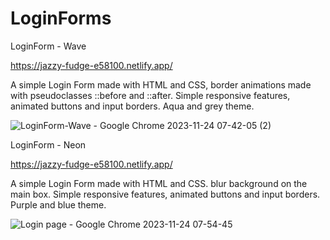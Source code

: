 # LoginForms

LoginForm - Wave

https://jazzy-fudge-e58100.netlify.app/

A simple Login Form made with HTML and CSS, border animations made with pseudoclasses ::before and ::after.
Simple responsive features, animated buttons and input borders. Aqua and grey theme.

![LoginForm-Wave - Google Chrome 2023-11-24 07-42-05 (2)](https://github.com/Bryanlamanna/LoginForms/assets/107689206/58aae07c-d078-4080-8f99-ca8ff7549618)

LoginForm - Neon

https://jazzy-fudge-e58100.netlify.app/

A simple Login Form made with HTML and CSS. blur background on the main box.
Simple responsive features, animated buttons and input borders. Purple and blue theme.

![Login page - Google Chrome 2023-11-24 07-54-45](https://github.com/Bryanlamanna/LoginForms/assets/107689206/fc23f261-c8c3-4ca7-b69f-e510365d923d)
